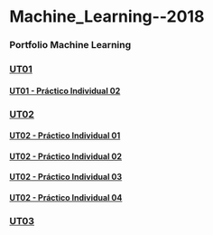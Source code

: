 # Machine_Learning--2018

### Portfolio Machine Learning ###

### <u> **UT01** </u>

#### [UT01 - Práctico Individual 02](UT02_-_PDI03_Martín_Rose.md)



### <u> **UT02** </u>

#### [UT02 - Práctico Individual 01](UT02_-_PDI02_Martín_Rose.md)

#### [UT02 - Práctico Individual 02](UT02_-_PDI02_Martín_Rose.md)

#### [UT02 - Práctico Individual 03](UT02_-_PDI03_Martín_Rose.md)

#### [UT02 - Práctico Individual 04](UT02_-_PDI03_Martín_Rose.md)


### <u> **UT03** </u>

